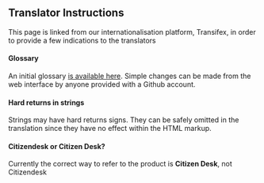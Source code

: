 ## Translator Instructions

This page is linked from our internationalisation platform, Transifex,
in order to provide a few indications to the translators

#### Glossary

An initial glossary [is available
here](https://github.com/sourcefabric-innovation/citizendesk-core/blob/master/glossary.csv). Simple
changes can be made from the web interface by anyone provided with a
Github account.

#### Hard returns in strings

Strings may have hard returns signs. They can be safely omitted in the
translation since they have no effect within the HTML markup.

#### Citizendesk or Citizen Desk?

Currently the correct way to refer to the product is **Citizen Desk**, not Citizendesk
